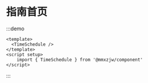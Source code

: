 # 指南首页

:::demo
```vue
<template>
  <TimeSchedule />
</template>
<script setup>
    import { TimeSchedule } from '@mmxzjw/component'
</script>
```
:::
